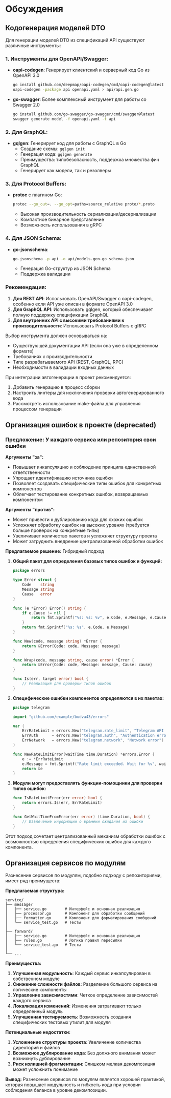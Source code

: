# Обсуждения

## Кодогенерация моделей DTO

Для генерации моделей DTO из спецификаций API существуют различные инструменты:

### 1. Инструменты для OpenAPI/Swagger:

- **oapi-codegen**: Генерирует клиентский и серверный код Go из OpenAPI 3.0
  ```bash
  go install github.com/deepmap/oapi-codegen/cmd/oapi-codegen@latest
  oapi-codegen -package api openapi.yaml > api/api.gen.go
  ```

- **go-swagger**: Более комплексный инструмент для работы со Swagger 2.0
  ```bash
  go install github.com/go-swagger/go-swagger/cmd/swagger@latest
  swagger generate model -f openapi.yaml -t api
  ```

### 2. Для GraphQL:

- **gqlgen**: Генерирует код для работы с GraphQL в Go
  - Создание схемы: `gqlgen init`
  - Генерация кода: `gqlgen generate`
  - Преимущества: типобезопасность, поддержка множества фич GraphQL
  - Генерирует как модели, так и резолверы

### 3. Для Protocol Buffers:

- **protoc** с плагином Go:
  ```bash
  protoc --go_out=. --go_opt=paths=source_relative proto/*.proto
  ```
  - Высокая производительность сериализации/десериализации
  - Компактное бинарное представление
  - Возможность использования в gRPC

### 4. Для JSON Schema:

- **go-jsonschema**:
  ```bash
  go-jsonschema -p api -o api/models.gen.go schema.json
  ```
  - Генерация Go-структур из JSON Schema
  - Поддержка валидации

### Рекомендация:

1. **Для REST API**: Использовать OpenAPI/Swagger с oapi-codegen, особенно если API уже описан в формате OpenAPI 3.0
2. **Для GraphQL API**: Использовать gqlgen, который обеспечивает полную поддержку спецификации GraphQL
3. **Для внутренних API с высокими требованиями к производительности**: Использовать Protocol Buffers с gRPC

Выбор инструмента должен основываться на:
- Существующей документации API (если она уже в определенном формате)
- Требованиях к производительности
- Типе разрабатываемого API (REST, GraphQL, RPC)
- Необходимости в валидации входных данных

При интеграции автогенерации в проект рекомендуется:
1. Добавить генерацию в процесс сборки
2. Настроить линтеры для исключения проверки автогенерированного кода
3. Рассмотреть использование make-файла для управления процессом генерации

## Организация ошибок в проекте (deprecated)

### Предложение: У каждого сервиса или репозитория свои ошибки

**Аргументы "за":**
- Повышает инкапсуляцию и соблюдение принципа единственной ответственности
- Упрощает идентификацию источника ошибки
- Позволяет создавать специфические типы ошибок для конкретных компонентов
- Облегчает тестирование конкретных ошибок, возвращаемых компонентом

**Аргументы "против":**
- Может привести к дублированию кода для схожих ошибок
- Усложняет обработку ошибок на высоких уровнях (требуется больше проверок на конкретные типы)
- Увеличивает количество пакетов и усложняет структуру проекта
- Может затруднить внедрение централизованной обработки ошибок

**Предлагаемое решение:** Гибридный подход

1. **Общий пакет для определения базовых типов ошибок и функций:**
   ```go
   package errors

   type Error struct {
       Code    string
       Message string
       Cause   error
   }

   func (e *Error) Error() string {
       if e.Cause != nil {
           return fmt.Sprintf("%s: %s: %v", e.Code, e.Message, e.Cause)
       }
       return fmt.Sprintf("%s: %s", e.Code, e.Message)
   }

   func New(code, message string) *Error {
       return &Error{Code: code, Message: message}
   }

   func Wrap(code, message string, cause error) *Error {
       return &Error{Code: code, Message: message, Cause: cause}
   }

   func Is(err, target error) bool {
       // Реализация для проверки типов ошибок
   }
   ```

2. **Специфические ошибки компонентов определяются в их пакетах:**
   ```go
   package telegram

   import "github.com/example/budva43/errors"

   var (
       ErrRateLimit = errors.New("telegram.rate_limit", "Telegram API rate limit exceeded")
       ErrAuth      = errors.New("telegram.auth", "Authentication error")
       ErrNetwork   = errors.New("telegram.network", "Network error")
   )

   func NewRateLimitError(waitTime time.Duration) *errors.Error {
       e := *ErrRateLimit
       e.Message = fmt.Sprintf("Rate limit exceeded. Wait for %v", waitTime)
       return &e
   }
   ```

3. **Модули могут предоставлять функции-помощники для проверки типов ошибок:**
   ```go
   func IsRateLimitError(err error) bool {
       return errors.Is(err, ErrRateLimit)
   }

   func GetWaitTimeFromError(err error) (time.Duration, bool) {
       // Извлечение информации о времени ожидания из ошибки
   }
   ```

Этот подход сочетает централизованный механизм обработки ошибок с возможностью определения специфических ошибок для каждого компонента.

## Организация сервисов по модулям

Разнесение сервисов по модулям, подобно подходу с репозиториями, имеет ряд преимуществ:

**Предлагаемая структура:**
```
service/
├── message/
│   ├── service.go        # Интерфейс и основная реализация
│   ├── processor.go      # Компонент для обработки сообщений
│   ├── formatter.go      # Компонент для форматирования сообщений
│   └── service_test.go   # Тесты
│
├── forward/
│   ├── service.go        # Интерфейс и основная реализация
│   ├── rules.go          # Логика правил пересылки
│   └── service_test.go   # Тесты
│
└── ...
```

**Преимущества:**
1. **Улучшенная модульность**: Каждый сервис инкапсулирован в собственном модуле
2. **Снижение сложности файлов**: Разделение большого сервиса на логические компоненты
3. **Управление зависимостями**: Четкое определение зависимостей каждого сервиса
4. **Локализация изменений**: Изменения затрагивают только определенный модуль
5. **Улучшенная тестируемость**: Возможность создания специфических тестовых утилит для модуля

**Потенциальные недостатки:**
1. **Усложнение структуры проекта**: Увеличение количества директорий и файлов
2. **Возможное дублирование кода**: Без должного внимания может возникнуть дублирование
3. **Риск излишней фрагментации**: Слишком мелкая декомпозиция может усложнить понимание

**Вывод:** Разнесение сервисов по модулям является хорошей практикой, которая повышает модульность и гибкость кода при условии соблюдения баланса в уровне декомпозиции.
